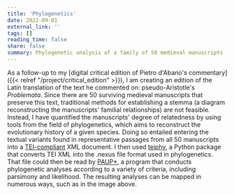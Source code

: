 ```yaml
---
title: 'Phylogenetics'
date: 2022-09-01
external_link: ''
tags: []
reading_time: false
share: false
summary: Phylogenetic analysis of a family of 50 medieval manuscripts
---
```


As a follow-up to my [digital critical edition of Pietro d'Abano's commentary]({{< relref "/project/critical_edition" >}}), I am creating an edition of the Latin translation of the text he commented on: pseudo-Aristotle's _Problemata_. Since there are 50 surviving medieval manuscripts that preserve this text, traditional methods for establishing a stemma (a diagram reconstructing the manuscripts' familial relationships) are not feasible. Instead, I have quantified the manuscripts' degree of relatedness by using tools from the field of phylogenetics, which aims to reconstruct the evolutionary history of a given species. Doing so entailed entering the textual variants found in representative passages from all 50 manuscripts into a [TEI-compliant](https://www.tei-c.org/release/doc/tei-p5-doc/en/html/index.html) XML document. I then used [teiphy](https://joss.theoj.org/papers/10.21105/joss.04879), a Python package that converts TEI XML into the .nexus file format used in phylogenetics. That file could then be read by [PAUP*](https://paup.phylosolutions.com/), a program that conducts phylogenetic analyses according to a variety of criteria, including parsimony and likelihood. The resulting analyses can be mapped in numerous ways, such as in the image above.